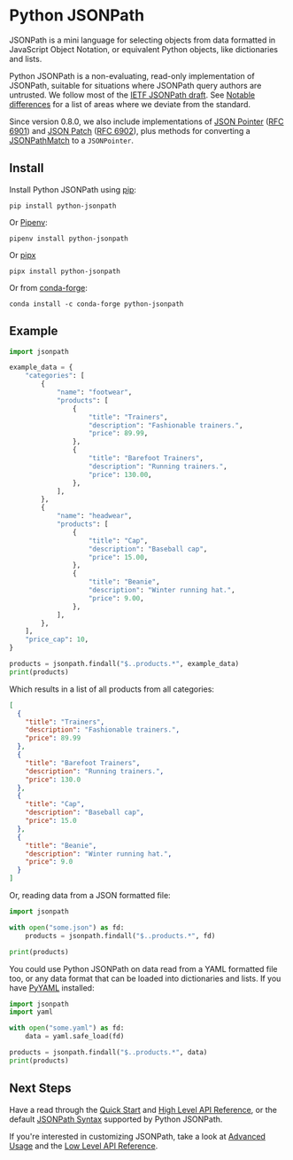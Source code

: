 # Python JSONPath

JSONPath is a mini language for selecting objects from data formatted in JavaScript Object Notation, or equivalent Python objects, like dictionaries and lists.

Python JSONPath is a non-evaluating, read-only implementation of JSONPath, suitable for situations where JSONPath query authors are untrusted. We follow most of the [IETF JSONPath draft](https://datatracker.ietf.org/doc/html/draft-ietf-jsonpath-base-13). See [Notable differences](syntax.md#notable-differences) for a list of areas where we deviate from the standard.

Since version 0.8.0, we also include implementations of [JSON Pointer](pointers.md) ([RFC 6901](https://datatracker.ietf.org/doc/html/rfc6901)) and [JSON Patch](api.md#jsonpath.JSONPatch) ([RFC 6902](https://datatracker.ietf.org/doc/html/rfc6902)), plus methods for converting a [JSONPathMatch](api.md#jsonpath.JSONPathMatch) to a `JSONPointer`.

## Install

Install Python JSONPath using [pip](https://pip.pypa.io/en/stable/getting-started/):

```console
pip install python-jsonpath
```

Or [Pipenv](https://pipenv.pypa.io/en/latest/):

```console
pipenv install python-jsonpath
```

Or [pipx](https://pypa.github.io/pipx/)

```console
pipx install python-jsonpath
```

Or from [conda-forge](https://anaconda.org/conda-forge/python-jsonpath):

```console
conda install -c conda-forge python-jsonpath
```

## Example

```python
import jsonpath

example_data = {
    "categories": [
        {
            "name": "footwear",
            "products": [
                {
                    "title": "Trainers",
                    "description": "Fashionable trainers.",
                    "price": 89.99,
                },
                {
                    "title": "Barefoot Trainers",
                    "description": "Running trainers.",
                    "price": 130.00,
                },
            ],
        },
        {
            "name": "headwear",
            "products": [
                {
                    "title": "Cap",
                    "description": "Baseball cap",
                    "price": 15.00,
                },
                {
                    "title": "Beanie",
                    "description": "Winter running hat.",
                    "price": 9.00,
                },
            ],
        },
    ],
    "price_cap": 10,
}

products = jsonpath.findall("$..products.*", example_data)
print(products)
```

Which results in a list of all products from all categories:

```json
[
  {
    "title": "Trainers",
    "description": "Fashionable trainers.",
    "price": 89.99
  },
  {
    "title": "Barefoot Trainers",
    "description": "Running trainers.",
    "price": 130.0
  },
  {
    "title": "Cap",
    "description": "Baseball cap",
    "price": 15.0
  },
  {
    "title": "Beanie",
    "description": "Winter running hat.",
    "price": 9.0
  }
]
```

Or, reading data from a JSON formatted file:

```python
import jsonpath

with open("some.json") as fd:
    products = jsonpath.findall("$..products.*", fd)

print(products)
```

You could use Python JSONPath on data read from a YAML formatted file too, or any data format that can be loaded into dictionaries and lists. If you have [PyYAML](https://pyyaml.org/wiki/PyYAML) installed:

```python
import jsonpath
import yaml

with open("some.yaml") as fd:
    data = yaml.safe_load(fd)

products = jsonpath.findall("$..products.*", data)
print(products)
```

## Next Steps

Have a read through the [Quick Start](quickstart.md) and [High Level API Reference](api.md), or the default [JSONPath Syntax](syntax.md) supported by Python JSONPath.

If you're interested in customizing JSONPath, take a look at [Advanced Usage](advanced.md) and the [Low Level API Reference](custom_api.md).
